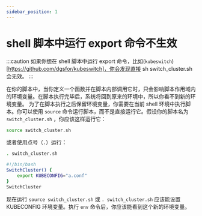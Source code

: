 ```yaml
---
sidebar_position: 1
---
```


# shell 脚本中运行 export 命令不生效

:::caution
如果你想在 shell 脚本中运行 export 命令，比如(`kubeswitch`)[https://github.com/dgsfor/kubeswitch]，你会发现直接 sh switch_cluster.sh 会无效。
:::

在你的脚本中，当你定义一个函数并在脚本内部调用它时，只会影响脚本作用域内的环境变量。在脚本执行完毕后，系统将回到原来的环境中，所以你看不到新的环境变量。
为了在脚本执行之后保留环境变量，你需要在当前 shell 环境中执行脚本。你可以使用 `source` 命令运行脚本，而不是直接运行它。假设你的脚本名为 `switch_cluster.sh` ，你应该这样运行它：

```bash
source switch_cluster.sh
```

或者使用点号（`.`）运行：

```bash
. switch_cluster.sh
```

```bash
#!/bin/bash
SwitchCluster() {
    export KUBECONFIG="a.conf"
}
SwitchCluster
```

现在运行 `source switch_cluster.sh` 或 `. switch_cluster.sh` 应该能设置 KUBECONFIG 环境变量。执行 `env` 命令后，你应该能看到这个新的环境变量。
